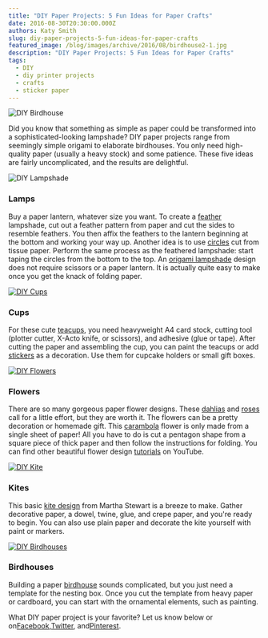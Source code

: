 ```yaml
---
title: "DIY Paper Projects: 5 Fun Ideas for Paper Crafts"
date: 2016-08-30T20:30:00.000Z
authors: Katy Smith
slug: diy-paper-projects-5-fun-ideas-for-paper-crafts
featured_image: /blog/images/archive/2016/08/birdhouse2-1.jpg
description: "DIY Paper Projects: 5 Fun Ideas for Paper Crafts"
tags:
  - DIY
  - diy printer projects
  - crafts
  - sticker paper
---
```

![DIY Birdhouse](/blog/images/archive/2016/08/birdhouse2-1-283x300.jpg "Paper Birdhouse")

Did you know that something as simple as paper could be transformed into a sophisticated-looking lampshade? DIY paper projects range from seemingly simple origami to elaborate birdhouses. You only need high-quality paper (usually a heavy stock) and some patience. These five ideas are fairly uncomplicated, and the results are delightful.  

![DIY Lampshade](/blog/images/archive/2016/08/featherlamp-1-199x300.jpg "Paper Feather Lamp")

### Lamps

Buy a paper lantern, whatever size you want. To create a [feather](https://www.youtube.com/watch?v=KLl7nLyYc5Y) lampshade, cut out a feather pattern from paper and cut the sides to resemble feathers. You then affix the feathers to the lantern beginning at the bottom and working your way up. Another idea is to use [circles](http://www.abubblylife.com/2012/05/paper-lantern-diy-kalias-nursery.html) cut from tissue paper. Perform the same process as the feathered lampshade: start taping the circles from the bottom to the top. An [origami lampshade](https://www.designandpaper.com/?p=5707) design does not require scissors or a paper lantern. It is actually quite easy to make once you get the knack of folding paper.

[![DIY Cups](/blog/images/archive/2016/08/cups-1-225x300.jpg "Paper Teacups")](/blog/images/archive/2016/08/cups-1-225x300.jpg)

### Cups

For these cute [teacups](http://www.nexttonicx.com/blog/paper-tea-cups-1/), you need heavyweight A4 card stock, cutting tool (plotter cutter, X-Acto knife, or scissors), and adhesive (glue or tape). After cutting the paper and assembling the cup, you can paint the teacups or add [stickers](https://www.comboink.com/paper/sticker-paper) as a decoration. Use them for cupcake holders or small gift boxes.

[![DIY Flowers](/blog/images/archive/2016/08/DIY-Giant-Paper-Roses3-1-300x200.jpg "Paper Roses")](/blog/images/archive/2016/08/DIY-Giant-Paper-Roses3-1-300x200.jpg)

### Flowers

There are so many gorgeous paper flower designs. These [dahlias](https://liagriffith.com/make-a-paper-dahlia-for-fall/) and [roses](http://studiodiy.com/2013/05/06/diy-giant-crepe-paper-roses/) call for a little effort, but they are worth it. The flowers can be a pretty decoration or homemade gift. This [carambola](http://goorigami.com/single-sheet-origami/carambola-flowers/1847) flower is only made from a single sheet of paper! All you have to do is cut a pentagon shape from a square piece of thick paper and then follow the instructions for folding. You can find other beautiful flower design [tutorials](https://www.youtube.com/channel/UCSPJdRgQzmib2w5CnzRQUWw/videos) on YouTube.

[![DIY Kite](/blog/images/archive/2016/08/kite-ht-017-mld109231_vert-1-200x300.jpg "Paper Kite")](/blog/images/archive/2016/08/kite-ht-017-mld109231_vert-1-200x300.jpg)

### Kites

This basic [kite design](https://www.marthastewart.com/1112288/how-make-kite) from Martha Stewart is a breeze to make. Gather decorative paper, a dowel, twine, glue, and crepe paper, and you're ready to begin. You can also use plain paper and decorate the kite yourself with paint or markers.

[![DIY Birdhouses](/blog/images/archive/2016/08/paperbirdhouses-1-200x300.jpg "Paper Birdhouse")](/blog/images/archive/2016/08/paperbirdhouses-1-200x300.jpg)

### Birdhouses

Building a paper [birdhouse](http://homesthetics.net/20-extraordinary-smart-diy-paper-wall-decor-free-template-included/) sounds complicated, but you just need a template for the nesting box. Once you cut the template from heavy paper or cardboard, you can start with the ornamental elements, such as painting.

What DIY paper project is your favorite? Let us know below or on[Facebook](https://www.facebook.com/comboink/),[Twitter](https://twitter.com/comboink?lang=en), and[Pinterest](https://www.pinterest.com/ComboInk/).